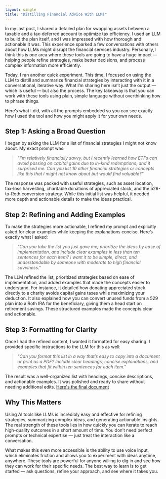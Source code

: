 ```yaml
---
layout: single
title: "Distilling Financial Advice With LLMs"
---
```


In my last post, I shared a detailed plan for swapping assets between a taxable and a tax-deferred account to optimize tax efficiency. I used an LLM to build the plan itself, and I was impressed with how thorough and actionable it was. This experience sparked a few conversations with others about how LLMs might disrupt the financial services industry. Personally, I think this is one area where these tools are going to have a huge impact — helping people refine strategies, make better decisions, and process complex information more efficiently.  

Today, I ran another quick experiment. This time, I focused on using the LLM to distill and summarize financial strategies by interacting with it in a conversational, iterative way. What I’m sharing here isn’t just the output — which is useful — but also the process. The key takeaway is that you can work with these tools using plain, simple language without overthinking how to phrase things.  

Here’s what I did, with all the prompts embedded so you can see exactly how I used the tool and how you might apply it for your own needs.  

## Step 1: Asking a Broad Question  

I began by asking the LLM for a list of financial strategies I might not know about. My exact prompt was:  

> *"I’m relatively financially savvy, but I recently learned how ETFs can avoid passing on capital gains due to in-kind redemptions, and it surprised me. Can you list 10 other financial strategies or concepts like this that I might not know about but would find valuable?"*  

The response was packed with useful strategies, such as asset location, tax-loss harvesting, charitable donations of appreciated stock, and the 529-to-Roth conversion strategy. While this initial list was helpful, it needed more depth and actionable details to make the ideas practical.  

## Step 2: Refining and Adding Examples  

To make the strategies more actionable, I refined my prompt and explicitly asked for clear examples while keeping the explanations concise. Here’s exactly what I asked:  

> *"Can you take the list you just gave me, prioritize the ideas by ease of implementation, and include clear examples in less than ten sentences for each item? I want it to be simple, direct, and understandable by someone with moderate to high financial savviness."*  

The LLM refined the list, prioritized strategies based on ease of implementation, and added examples that made the concepts easier to understand. For instance, it detailed how donating appreciated stock directly to a charity avoids capital gains taxes while maximizing your deduction. It also explained how you can convert unused funds from a 529 plan into a Roth IRA for the beneficiary, giving them a head start on retirement savings. These structured examples made the concepts clear and actionable.  

## Step 3: Formatting for Clarity  

Once I had the refined content, I wanted it formatted for easy sharing. I provided specific instructions to the LLM for this as well:  

> *"Can you format this list in a way that’s easy to copy into a document or print as a PDF? Include clear headings, concise explanations, and examples that fit within ten sentences for each item."*  

The result was a well-organized list with headings, concise descriptions, and actionable examples. It was polished and ready to share without needing additional edits. [Here's the final document](/docs/assets/pdfs/financial_concepts_strategies.pdf)

## Why This Matters  

Using AI tools like LLMs is incredibly easy and effective for refining strategies, summarizing complex ideas, and generating actionable insights. The real strength of these tools lies in how quickly you can iterate to reach high-quality outcomes in a short amount of time. You don’t need perfect prompts or technical expertise — just treat the interaction like a conversation.

What makes this even more accessible is the ability to use voice input, which eliminates friction and allows you to experiment with ideas anytime, anywhere. These tools are powerful for anyone willing to dig in and see how they can work for their specific needs. The best way to learn is to get started — ask questions, refine your approach, and see where it takes you.